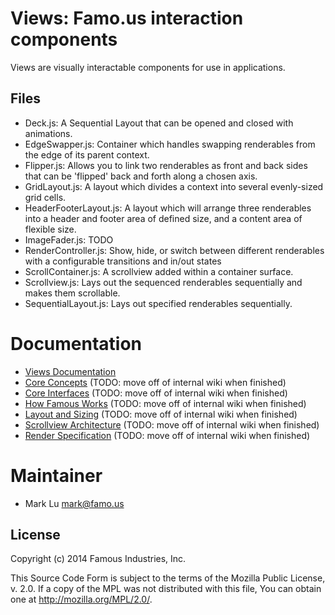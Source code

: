 Views: Famo.us interaction components
=====================================

Views are visually interactable components for use in applications.


## Files

- Deck.js: A Sequential Layout that can be opened and closed with animations.
- EdgeSwapper.js: Container which handles swapping renderables from the edge of 
  its parent context.
- Flipper.js: Allows you to link two renderables as front and back sides that 
  can be 'flipped' back and forth along a chosen axis.
- GridLayout.js: A layout which divides a context into several evenly-sized grid 
  cells.
- HeaderFooterLayout.js: A layout which will arrange three renderables into a 
  header and footer area of defined size, and a content area of flexible size.
- ImageFader.js: TODO
- RenderController.js: Show, hide, or switch between different renderables with 
  a configurable transitions and in/out states
- ScrollContainer.js: A scrollview added within a container surface.
- Scrollview.js:  Lays out the sequenced renderables sequentially and makes them 
  scrollable.
- SequentialLayout.js: Lays out specified renderables sequentially.

# Documentation

- [Views Documentation][views-documentation]
- [Core Concepts][core-concepts]  (TODO: move off of internal wiki when finished)
- [Core Interfaces][core-interfaces]  (TODO: move off of internal wiki when finished)
- [How Famous Works][how-famous-works]  (TODO: move off of internal wiki when finished)
- [Layout and Sizing][layout-and-sizing]  (TODO: move off of internal wiki when finished)
- [Scrollview Architecture][scrollview-architecture] (TODO: move off of internal wiki when finished)
- [Render Specification][render-spec] (TODO: move off of internal wiki when finished)


# Maintainer

- Mark Lu <mark@famo.us>


## License

Copyright (c) 2014 Famous Industries, Inc.

This Source Code Form is subject to the terms of the Mozilla Public License, 
v. 2.0. If a copy of the MPL was not distributed with this file, You can obtain 
one at http://mozilla.org/MPL/2.0/.


[views-documentation]: http://launch.famo.us/docs/current/views
[core-concepts]: https://github.com/Famous/internal/wiki/Core-Concepts
[core-interfaces]: https://github.com/Famous/internal/wiki/Core-Interfaces
[how-famous-works]: https://github.com/Famous/internal/wiki/How-Famous-Works
[layout-and-sizing]: https://github.com/Famous/internal/wiki/Layout-and-Sizing
[scrollview-architecture]: https://github.com/Famous/internal/wiki/Scrollview-Architecture
[render-spec]: https://github.com/Famous/internal/wiki/The-render-spec
